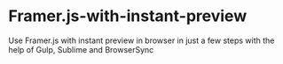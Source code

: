 # Framer.js-with-instant-preview
Use Framer.js with instant preview in browser in just a few steps with the help of Gulp, Sublime and BrowserSync
